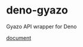 # deno-gyazo
Gyazo API wrapper for Deno

[document](https://doc.deno.land/https://raw.githubusercontent.com/takker99/deno-gyazo/0.1.2/mod.ts)
